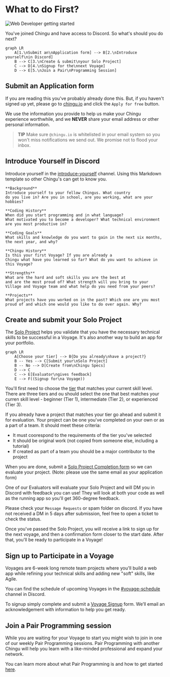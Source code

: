 # What to do First?

![Web Developer getting started](./assets/WebDev_getting_started.jpeg)

You've joined Chingu and have access to Discord. So what's should you do next?

```mermaid
graph LR
    A[1.\nSubmit an\nApplication form] --> B[2.\nIntroduce yourself\nin Discord]
    B --> C[3.\nCreate & submit\nyour Solo Project]
    C --> D[4.\nSignup for the\nnext Voyage]
    D --> E[5.\nJoin a Pair\nProgramming Session]
```

## Submit an Application form

If you are reading this you've probably already done this. But, if you haven't
signed up yet, please go to [chingu.io](https://chingu.io) and click the `Apply for free` button.

We use the information you provide to help us make your Chingu experience worthwhile, and we **NEVER** share your email address or other personal information.  

> **TIP** Make sure `@chingu.io` is whitelisted in your email system so you won't miss notifications we send out. We promise not to flood your inbox.

## Introduce Yourself in Discord

Introduce yourself in the [introduce-yourself](https://discord.com/channels/330284646283608064/553103063649353738) channel. Using this Markdown template so other Chingu's
can get to know you.

```text
**Background** 
Introduce yourself to your fellow Chingus. What country 
do you live in? Are you in school, are you working, what are your 
hobbies?

**Coding History** 
When did you start programming and in what language?
What motivated you to become a developer? What technical environment
are you most productive in?

**Coding Goals** 
What skills and knowledge do you want to gain in the next six months,
the next year, and why?

**Chingu History** 
Is this your first Voyage? If you are already a 
Chingu what have you learned so far? What do you want to achieve in 
this Voyage?

**Strengths** 
What are the hard and soft skills you are the best at 
and are the most proud of? What strength will you bring to your 
Village and Voyage team and what help do you need from your peers?

**Projects** 
What projects have you worked on in the past? Which one are you most 
proud of and which one would you like to do over again. Why?
```

## Create and submit your Solo Project

The [Solo Project](../guides/soloproject/soloproject.md) helps you validate that you have
the necessary technical skills to be successful in a Voyage. It's also another
way to build an app for your portfolio.

```mermaid
graph LR
    A[Choose your tier] --> B{Do you already\nhave a project?}
    B -- Yes --> C[Submit your\nSolo Project]
    B -- No --> D[Create from\nChingu Specs]
    D --> C
    C --> E[Evaluator\ngives feedback]
    E --> F((Signup for\na Voyage))
```

You'll first need to choose the [tier](https://github.com/chingu-voyages/Handbook/blob/main/docs/guides/soloproject/soloproject.md#1-choose-your-tier-1%EF%B8%8F%E2%83%A3-2%EF%B8%8F%E2%83%A3-3%EF%B8%8F%E2%83%A3) that matches your
current skill level. There are three tiers and ou should select the one that
best matches your curren skill level - beginner (Tier 1),
intermediate (Tier 2), or experienced (Tier 3).

If you already have a project that matches your tier
go ahead and submit it for evaluation. Your project can be one you've completed
on your own or as a part of a team. It should meet these criteria:

- It must coorespond to the requirements of the tier you've selected
- It should be original work (not copied from someone else, including a tutorial)
- If created as part of a team you should be a major contributor to the project

When you are done, submit a [Solo Project Completion form](https://docs.google.com/forms/d/e/1FAIpQLSd0MPY4aLPIttSjErFGUFd_GP0vf7JHqW0QDLrZflBJQDnlqQ/viewform?usp=sf_link) so we can evaluate your project.
(Note: please use the same email as your application form)

One of our Evaluators will evaluate your Solo Project and will DM you in
Discord with feedback you can use! They will look at both your code as well
as the running app so you'll get 360-degree feedback.

Please check your `Message Requests` or spam folder on discord. If you have not received a DM in 5 days after submission, feel free to open a ticket to check the status.

Once you've passed the Solo Project, you will receive a link to sign up for the next voyage, and then a confirmation form closer to the start date. After that, you'll be ready to participate in a Voyage!

## Sign up to Participate in a Voyage

Voyages are 6-week long remote team projects where you'll build a web app
while refining your technical skills and adding new "soft" skills, like Agile.

You can find the schedule of upcoming Voyages in the
[#voyage-schedule](https://discord.com/channels/330284646283608064/913775964138393611)
channel in Discord.

To signup simply complete and submit a [Voyage Signup](https://forms.gle/QGLbjKubYVfmSLMJ7) form. We’ll email an acknowledgement with information to help you get ready.

## Join a Pair Programming session

While you are waiting for your Voyage to start you might wish to join in one of
our weekly Pair Programming sessions. Pair Programming with another Chingu will
help you learn with a like-minded professional and expand your network.

You can learn more about what Pair Programming is and how to get started
[here](../guides/pairprog.md).
